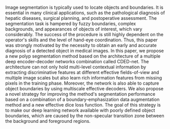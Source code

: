 Image segmentation is typically used to locate objects and boundaries. It is essential in many clinical applications, such as the pathological diagnosis of hepatic diseases, surgical planning, and postoperative assessment. The segmentation task is hampered by fuzzy boundaries, complex backgrounds, and appearances of objects of interest, which vary considerably. The success of the procedure is still highly dependent on the operator's skills and the level of hand-eye coordination. Thus, this paper was strongly motivated by the necessity to obtain an early and accurate diagnosis of a detected object in medical images. In this paper, we propose a new polyp segmentation method based on the architecture of a multiple deep encoder-decoder networks combination called CDED-net. The architecture can not only hold multi-level contextual information by extracting discriminative features at different effective fields-of-view and multiple image scales but also learn rich information features from missing pixels in the training phase. Moreover, the network is also able to capture object boundaries by using multiscale effective decoders. We also propose a novel strategy for improving the method's segmentation performance based on a combination of a boundary-emphasization data augmentation method and a new effective dice loss function. The goal of this strategy is to make our deep learning network available with poorly defined object boundaries, which are caused by the non-specular transition zone between the background and foreground regions.
